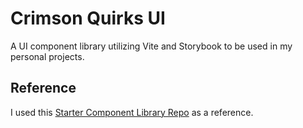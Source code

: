 # Crimson Quirks UI

A UI component library utilizing Vite and Storybook to be used in my personal projects.

## Reference

I used this [Starter Component Library Repo](https://github.com/dev-divein/react-storybook-tailwind) as a reference.
